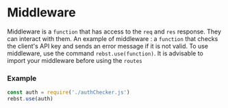 # Middleware
Middleware is a `function` that has access to the `req` and `res` response. They can interact with them. An example of middleware : a `function` that checks the client's API key and sends an error message if it is not valid. To use middleware, use the command `rebst.use(function)`. It is advisable to import your middleware before using the `routes`

### Example
```javascript
const auth = require('./authChecker.js')
rebst.use(auth)
```